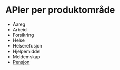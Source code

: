 # APIer per produktområde

* Aareg
* Arbeid
* Forsikring
* Helse
* Helserefusjon
* Hjelpemiddel
* Meldemskap
* [Pensjon](https://navikt.github.io/pensjon-ekstern-api/)